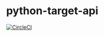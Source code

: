 # python-target-api

[![CircleCI](https://circleci.com/gh/afmicc/django-target-api.svg?style=svg)](https://circleci.com/gh/afmicc/django-target-api)

